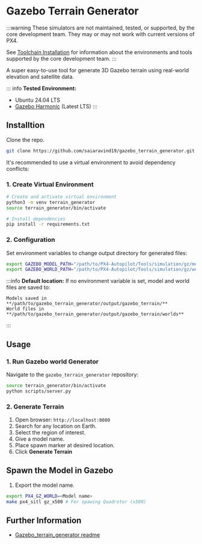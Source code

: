 # Gazebo Terrain Generator

:::warning
These simulators are not maintained, tested, or supported, by the core development team.
They may or may not work with current versions of PX4.

See [Toolchain Installation](../dev_setup/dev_env.md) for information about the environments and tools supported by the core development team.
:::

A super easy-to-use tool for generate 3D Gazebo terrain using real-world elevation and satellite data.


<lite-youtube videoid="TsV34XBntnY" title="3D Gazebo terrain Generator"/>


::: info
**Tested Environment:**
- Ubuntu 24.04 LTS
- [Gazebo Harmonic](https://gazebosim.org/docs/harmonic/install_ubuntu/) (Latest LTS)
:::



## Installtion

Clone the repo.
```bash
git clone https://github.com/saiaravind19/gazebo_terrain_generator.git
```

It's recommended to use a virtual environment to avoid dependency conflicts:


### 1. Create Virtual Environment

```bash
# Create and activate virtual environment
python3 -m venv terrain_generator
source terrain_generator/bin/activate

# Install dependencies
pip install -r requirements.txt
```

### 2. Configuration

Set environment variables to change output directory for generated files:

```bash
export GAZEBO_MODEL_PATH="/path/to/PX4-Autopilot/Tools/simulation/gz/models"
export GAZEBO_WORLD_PATH="/path/to/PX4-Autopilot/Tools/simulation/gz/worlds"
```
:::info
**Default location:**  If no environment variable is set, model and world files are saved to:
```
Models saved in **/path/to/gazebo_terrain_generator/output/gazebo_terrain/**
World files in **/path/to/gazebo_terrain_generator/output/gazebo_terrain/worlds**

```
:::

## Usage

### 1. Run Gazebo world Generator
Navigate to the `gazebo_terrain_generator` repository:

```bash
source terrain_generator/bin/activate
python scripts/server.py
```
### 2. Generate Terrain

1. Open browser: `http://localhost:8080`
2. Search for any location on Earth.
3. Select the region of interest.
4. Give a model name.
5. Place spawn marker at desired location.
6. Click **Generate Terrain**

## Spawn the Model in Gazebo

1. Export the model name.

```bash
export PX4_GZ_WORLD=<Model name>
make px4_sitl gz_x500 # For spawing Quadrotor (x500)
```


## Further Information
- [Gazebo_terrain_generator readme](https://github.com/saiaravind19/gazebo_terrain_generator)

